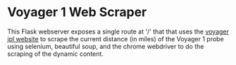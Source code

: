 # Voyager 1 Web Scraper

This Flask webserver exposes a single route at '/' that
that uses the [voyager jpl website](https://voyager.jpl.nasa.gov/mission/status/) to scrape the current distance (in miles) of the Voyager 1
probe using selenium, beautiful soup, and the chrome webdriver to do the scraping of the dynamic content.



